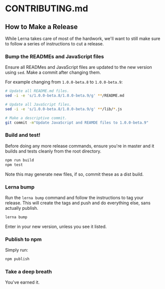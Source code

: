 # CONTRIBUTING.md

## How to Make a Release

While Lerna takes care of most of the hardwork, we'll want to still make sure
to follow a series of instructions to cut a release. 

### Bump the READMEs and JavaScript files

Ensure all READMes and JavaScript files are updated to the new version using
`sed`. Make a commit after changing them.

For example changing from `1.0.0-beta.8` to `1.0.0-beta.9`:

``` sh
# Update all README.md files.
sed -i -e 's/1.0.0-beta.8/1.0.0-beta.9/g' **/README.md

# Update all JavaScript files.
sed -i -e 's/1.0.0-beta.8/1.0.0-beta.9/g' **/lib/*.js

# Make a descriptive commit.
git commit -m"Update JavaScript and REAMDE files to 1.0.0-beta.9"
```

### Build and test!

Before doing any more release commands, ensure you're in master and it builds
and tests cleanly from the root directory.

``` sh
npm run build
npm test
```

Note this may generate new files, if so, commit these as a dist build.

### Lerna bump

Run the `lerna bump` command and follow the instructions to tag your release.
This will create the tags and push and do everything else, sans actually
publish.

``` sh
lerna bump
```

Enter in your new version, unless you see it listed.

### Publish to npm

Simply run:

``` sh
npm publish
```

### Take a deep breath

You've earned it.
